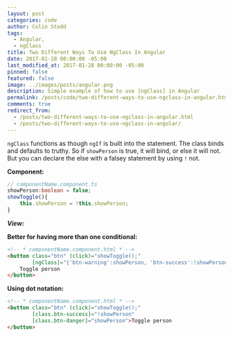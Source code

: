 ```yaml
---
layout: post
categories: code
author: Colin Stodd
tags:
  - Angular,
  - ngClass
title: Two Different Ways To Use NgClass In Angular
date: 2017-01-28 00:00:00 -05:00
last_modified_at: 2017-01-28 00:00:00 -05:00
pinned: false
featured: false
image: ../images/posts/angular.png
description: Simple example of how to use [ngClass] in Angular
permalink: /posts/code/two-different-ways-to-use-ngclass-in-angular.html
comments: true
redirect_from:
  - /posts/two-different-ways-to-use-ngclass-in-angular.html
  - /posts/two-different-ways-to-use-ngclass-in-angular/
---
```


`ngClass` functions as though `ngIf` is built into the statement. The class binds and defaults to truthy. So if `showPerson` is true, it will bind, or else it will not. But you can declare the else with a falsey statement by using `!` not.

**Component:**
```typescript
// componentName.component.ts
showPerson:boolean = false;
showToggle(){
    this.showPerson = !this.showPerson;
}
```

***View:***

**Better for having more than one conditional:**
```html
<!-- * componentName.component.html * -->
<button class="btn" (click)="showToggle();"
        [ngClass]="{'btn-warning':showPerson, 'btn-success':!showPerson}">
    Toggle person
</button>
```

**Using dot notation:**
```html
<!-- * componentName.component.html * -->
<button class="btn" (click)="showToggle();"
        [class.btn-success]="!showPerson"
        [class.btn-danger]="showPerson">Toggle person
</button>
```
